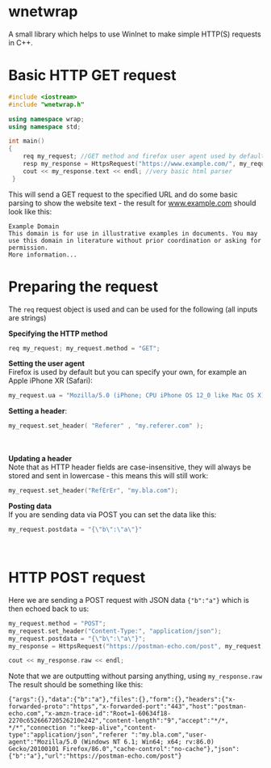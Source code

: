 # wnetwrap
A small library which helps to use WinInet to make simple HTTP(S) requests in C++.

# Basic HTTP GET request

```c++
#include <iostream>
#include "wnetwrap.h"

using namespace wrap;
using namespace std;

int main()
{
	req my_request; //GET method and firefox user agent used by default
	resp my_response = HttpsRequest("https://www.example.com/", my_request);
	cout << my_response.text << endl; //very basic html parser
 }
  ```
  This will send a GET request to the specified URL and do some basic parsing to show the website text - the result for www.example.com should look like this:
```
Example Domain
This domain is for use in illustrative examples in documents. You may use this domain in literature without prior coordination or asking for permission.
More information...
```

# Preparing the request

The `req` request object is used and can be used for the following (all inputs are strings)

**Specifying the HTTP method**<br>
```c++ 
req my_request; my_request.method = "GET";
```

**Setting the user agent**<br>
Firefox is used by default but you can specify your own, for example an Apple iPhone XR (Safari):<br>
```c++ 
my_request.ua = "Mozilla/5.0 (iPhone; CPU iPhone OS 12_0 like Mac OS X) AppleWebKit/605.1.15 (KHTML, like Gecko) Version/12.0 Mobile/15E148 Safari/604.1";
```


**Setting a header**:<br>
```c++ 
my_request.set_header( "Referer" , "my.referer.com" );
```
<br><br>
**Updating a header**<br>Note that as HTTP header fields are case-insensitive, they will always be stored and sent in lowercase - this means this will still work:<br>
```c++ 
my_request.set_header("RefErEr", "my.bla.com");
```

**Posting data**<br>
If you are sending data via POST you can set the data like this:<br>
```c++ 
my_request.postdata = "{\"b\":\"a\"}"
```
<br>

# HTTP POST request
Here we are sending a POST request with JSON data `{"b":"a"}` which is then echoed back to us:<br>

```c++
my_request.method = "POST";
my_request.set_header("Content-Type:", "application/json");
my_request.postdata = "{\"b\":\"a\"}";
my_response = HttpsRequest("https://postman-echo.com/post", my_request);

cout << my_response.raw << endl;
```

Note that we are outputting without parsing anything, using `my_response.raw`<br> The result should be something like this: <br>

```
{"args":{},"data":{"b":"a"},"files":{},"form":{},"headers":{"x-forwarded-proto":"https","x-forwarded-port":"443","host":"postman-echo.com","x-amzn-trace-id":"Root=1-60634f18-2270c652666720526210e242","content-length":"9","accept":"*/*, */*","connection ":"keep-alive","content-type":"application/json","referer ":"my.bla.com","user-agent":"Mozilla/5.0 (Windows NT 6.1; Win64; x64; rv:86.0) Gecko/20100101 Firefox/86.0","cache-control":"no-cache"},"json":{"b":"a"},"url":"https://postman-echo.com/post"}
```

  
